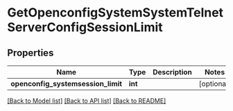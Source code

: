 # GetOpenconfigSystemSystemTelnetServerConfigSessionLimit

## Properties
Name | Type | Description | Notes
------------ | ------------- | ------------- | -------------
**openconfig_systemsession_limit** | **int** |  | [optional] 

[[Back to Model list]](../README.md#documentation-for-models) [[Back to API list]](../README.md#documentation-for-api-endpoints) [[Back to README]](../README.md)


